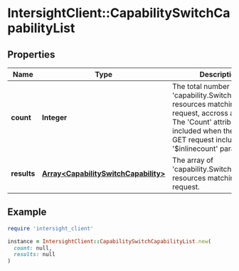 # IntersightClient::CapabilitySwitchCapabilityList

## Properties

| Name | Type | Description | Notes |
| ---- | ---- | ----------- | ----- |
| **count** | **Integer** | The total number of &#39;capability.SwitchCapability&#39; resources matching the request, accross all pages. The &#39;Count&#39; attribute is included when the HTTP GET request includes the &#39;$inlinecount&#39; parameter. | [optional] |
| **results** | [**Array&lt;CapabilitySwitchCapability&gt;**](CapabilitySwitchCapability.md) | The array of &#39;capability.SwitchCapability&#39; resources matching the request. | [optional] |

## Example

```ruby
require 'intersight_client'

instance = IntersightClient::CapabilitySwitchCapabilityList.new(
  count: null,
  results: null
)
```

